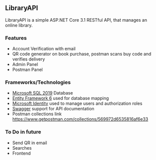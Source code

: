 ﻿## LibraryAPI

LibraryAPI is a simple ASP.NET Core 3.1 RESTful API, that manages an online library.

### Features
- Account Verification with email
- QR code generator on book purchase, postman scans buy code and verifies delivery
- Admin Panel
- Postman Panel
### Frameworks/Technologies
- [Microsoft SQL 2019](https://www.microsoft.com/en-us/sql-server/sql-server-2019)  Database
- [Entity Framework 6](https://docs.microsoft.com/en-us/ef/) used for database mapping
- [Microsoft Identity](https://docs.microsoft.com/en-us/learn/modules/getting-started-identity/) used to manage users and authorization roles
- [Swagger](https://swagger.io/) support for API documentation
- Postman collections link <a>https://www.getpostman.com/collections/569972d6535816af6e33<a>
### To Do in future
- Send QR in email
- Searches
- Frontend

